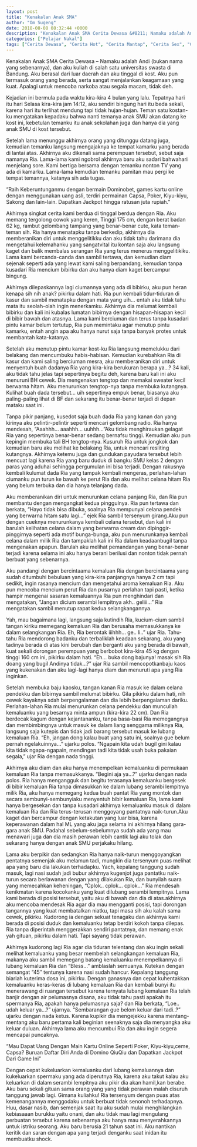 ```yaml
---
layout: post
title: "Kenakalan Anak SMA"
author: "Om Sugeng"
date: 2018-08-08 08:32:44 +0000
description: "Kenakalan Anak SMA Cerita Dewasa &#8211; Namaku adalah Andi (bukan nama yang sebenarnya), dan aku kuliah di salah satu universitas swasta di Bandung. Aku berasal dari luar daerah dan aku tinggal di ko..."
categories: ["Pelajar Nakal"]
tags: ["Cerita Dewasa", "Cerita Hot", "Cerita Mantap", "Cerita Sex", "Cinta Hanya Nafsu", "Cinta Terlarang"]
---
```


Kenakalan Anak SMA
Cerita Dewasa &#8211; Namaku adalah Andi (bukan nama yang sebenarnya), dan aku kuliah di salah satu universitas swasta di Bandung. Aku berasal dari luar daerah dan aku tinggal di kost. Aku pun termasuk orang yang berada, serta sangat menjalankan keagamaan yang kuat. Apalagi untuk mencoba narkoba atau segala macam, tidak deh.

Kejadian ini bermula pada waktu kira-kira 4 bulan yang lalu. Tepatnya hari itu hari Selasa kira-kira jam 14:12, aku sendiri bingung hari itu beda sekali, karena hari itu terlihat mendung tapi tidak hujan-hujan. Teman satu kostan-ku mengatakan kepadaku bahwa nanti temanya anak SMU akan datang ke kost ini, kebetulan temanku itu anak sekolahan juga dan hanya dia yang anak SMU di kost tersebut.

Setelah lama menunggu akhirnya orang yang ditunggu datang juga, kemudian temanku langsung mengajaknya ke tempat kamarku yang berada di lantai atas. Akhirnya aku dikenali sama perempuan tersebut, sebut saja namanya Ria. Lama-lama kami ngobrol akhirnya baru aku sadari bahwahari menjelang sore. Kami bertiga bersama dengan temanku nonton TV yang ada di kamarku. Lama-lama kemudian temanku pamitan mau pergi ke tempat temannya, katanya sih ada tugas.

“Raih Keberuntunganmu dengan bermain Dominobet, games kartu online dengan menggunakan uang asli, terdiri permainan Capsa, Poker, Kiyu-kiyu, Sakong dan lain-lain. Dapatkan Jackpot hingga ratusan juta rupiah.”

Akhirnya singkat cerita kami berdua di tinggal berdua dengan Ria. Aku memang tergolong cowok yang keren, Tinggi 175 cm, dengan berat badan 62 kg, rambut gelombang tampang yang benar-benar cute, kata teman-teman sih. Ria hanya menatapku tanpa berkedip, akhirnya dia memberanikan diri untuk menggelitikku dan aku tidak tahu darimana dia mengetahui kelemahanku yang sangatvital itu kontan saja aku langsung kaget dan balik membalas serangan Ria yang terus menerus menggelitikiku. Lama kami bercanda-canda dan sambil tertawa, dan kemudian diam sejenak seperti ada yang lewat kami saling berpandang, kemudian tanpa kusadari Ria mencium bibirku dan aku hanya diam kaget bercampur bingung.

Akhirnya dilepaskannya lagi ciumannya yang ada di bibirku, aku pun heran kenapa sih nih anak? pikirku dalam hati. Ria pun kembali tidur-tiduran di kasur dan sambil menatapku dengan mata yang uih… entah aku tidak tahu mata itu seolah-olah ingin menerkamku. Akhirnya dia melumat kembali bibirku dan kali ini kubalas lumatan bibirnya dengan hisapan-hisapan kecil di bibir bawah dan atasnya. Lama kami berciuman dan terus tanpa kusadari pintu kamar belum tertutup, Ria pun memintaku agar menutup pintu kamarku, entah angin apa aku hanya nurut saja tanpa banyak protes untuk membantah kata-katanya.

Setelah aku menutup pintu kamar kost-ku Ria langsung memelukku dari belakang dan mencumbuku habis-habisan. Kemudian kurebahkan Ria di kasur dan kami saling berciuman mesra, aku memberanikan diri untuk menyentuh buah dadanya Ria yang kira-kira berukuran berapa ya…? 34 kali, aku tidak tahu jelas tapi sepertinya begitu deh, karena baru kali ini aku menuruni BH cewek. Dia mengenakan tengtop dan memakai sweater kecil berwarna hitam. Aku menurunkan tengtop-nya tanpa membuka kutangnya. Kulihat buah dada tersebut… uih sepertinya empuk benar, biasanya aku paling-paling lihat di BF dan sekarang itu benar-benar terjadi di depan mataku saat ini.

Tanpa pikir panjang, kusedot saja buah dada Ria yang kanan dan yang kirinya aku pelintir-pelintir seperti mencari gelombang radio. Ria hanya mendesah, “Aaahhh… aaahhh… uuhhh…”Aku tidak menghiraukan gelagat Ria yang sepertinya benar-benar sedang bernafsu tinggi. Kemudian aku pun kepingin membuka tali BH tengtop-nya. Kusuruh Ria untuk jongkok dan kemudian baru aku melihat ke belakang Ria, untuk mencari resliting kutangnya. Akhirnya ketemu juga dan gundukan payudara tersebut lebih mencuat lagi karena Ria yang baru duduk di bangku SMU kelas 2 dengan paras yang aduhai sehingga pergumulan ini bisa terjadi. Dengan rakusnya kembali kulumat dada Ria yang tampak kembali mengeras, perlahan-lahan ciumanku pun turun ke bawah ke perut Ria dan aku melihat celana hitam Ria yang belum terbuka dan dia hanya telanjang dada.

Aku memberanikan diri untuk menurunkan celana panjang Ria, dan Ria pun membantu dengan mengangkat kedua pinggulnya. Ria pun tertawa dan berkata, “Hayo tidak bisa dibuka, soalnya Ria mempunyai celana pendek yang berwarna hitam satu lagi…” ejek Ria sambil tersenyum girang.Aku pun dengan cueknya menurunkanya kembali celana tersebut, dan kali ini barulah kelihatan celana dalam yang berwarna cream dan dipinggir-pinggirnya seperti ada motif bunga-bunga, aku pun menurunkanya kembali celana dalam milik Ria dan tampaklah kali ini Ria dalam keadaanbugil tanpa mengenakan apapun. Barulah aku melihat pemandangan yang benar-benar terjadi karena selama ini aku hanya berani berilusi dan nonton tidak pernah berbuat yang sebenarnya.

Aku pandangi dengan bercintaama kemaluan Ria dengan bercintaama yang sudah ditumbuhi bebuluan yang kira-kira panjangnya hanya 2 cm tapi sedikit, ingin rasanya mencium dan mengetahui aroma kemaluan Ria. Aku pun mencoba mencium perut Ria dan pusarnya perlahan tapi pasti, ketika hampir mengenai sasaran kemaluannya Ria pun menghindari dan mengatakan, “Jangan dicium serambi lempitnya akh.. geliii…” Ria mengatakan sambil menutup rapat kedua selangkangannya.

Yah, mau bagaimana lagi, langsung saja kutindih Ria, kucium-cium sambil tangan kiriku memegang kemaluan Ria dan berusaha memasukkanya ke dalam selangkangan Ria. Eh, Ria berontak iiihhh… ge.. li..” ujar Ria. Tahu-tahu Ria mendorong badanku dan terbaliklah keadaan sekarang, aku yang tadinya berada di atas kini berubah dan berganti aku yang berada di bawah, kuat sekali dorongan perempuan yang berbobot kira-kira 45 kg dengan tinggi 160 cm ini, pikirku dalam hati. “Eh… buka dong bajunya! masak sih Ria doang yang bugil Andinya tidak…?” ujar Ria sambil mencopotkanbaju kaos yang kukenakan dan aku lagi-lagi hanya diam dan menuruti apa yang Ria inginkan.

Setelah membuka baju kaosku, tangan kanan Ria masuk ke dalam celana pendekku dan bibirnya sambil melumat bibirku. Gila pikirku dalam hati, nih cewek kayaknya sdah berpengalaman dan dia lebih berpengalaman dariku. Perlahan-lahan Ria mulai menurunkan celana pendekku dan muncullah kemaluanku yang besarnya minta ampun (kira-kira 22 cm). Dan Ria berdecak kagum dengan kejantananku, tanpa basa-basi Ria memegangnya dan membimbingnya untuk masuk ke dalam liang senggama miliknya Ria, langsung saja kutepis dan tidak jadi barang tersebut masuk ke lubang kemaluan Ria. “Eh, jangan dong kalau buat yang satu ini, soalnya gue belum pernah ngelakuinnya…” ujarku polos. “Ngapain kita udah bugil gini kalau kita tidak ngapa-ngapain, mendingan tadi kita tidak usah buka pakaian segala,” ujar Ria dengan nada tinggi.

Akhirnya aku diam dan aku hanya menempelkan kemaluanku di permukaan kemaluan Ria tanpa memasukkanya. “Begini aja ya…?” ujarku dengan nada polos. Ria hanya mengangguk dan begitu terasanya kemaluanku bergesek di bibir kemaluan Ria tanpa dimasukkan ke dalam lubang serambi lempitnya milik Ria, aku hanya memegang kedua buah pantat Ria yang montok dan secara sembunyi-sembunyiaku menyentuh bibir kemaluan Ria, lama kami hanya bergesekan dan tanpa kusadari akhirnya kemaluanku masuk di dalam kemaluan Ria dan Ria terus-terusan menggoyang pantatnya naik-turun.Aku kaget dan bercampur dengan ketakutan yang luar bisa, karena keperawanan dalam hal ML yang aku jaga selama ini akhirnya hilang gara-gara anak SMU. Padahal sebelum-sebelumnya sudah ada yang mau menawari juga dan dia masih perawan lebih cantik lagi aku tolak dan sekarang hanya dengan anak SMU perjakaku hilang.

Lama aku berpikir dan sedangkan Ria hanya naik-turun menggoyangkan pentatnya semenjak aku melamun tadi, mungkin dia tersenyum puas melihat apa yang baru dia lakukan terhadapku. Yach, kepalang tanggung sudah masuk, lagi nasi sudah jadi bubur akhirnya kugenjot juga pantatku naik-turun secara berlawanan dengan yang dilakukan Ria, dan bunyilah suara yang memecahkan keheningan, “Cplok.. cplok… cplok…” Ria mendesah kenikmatan karena kocokanku yang kuat dilubang serambi lempitnya. Lama kami berada di posisi tersebut, yaitu aku di bawah dan dia di atas.akhirnya aku mencoba mendesak Ria agar dia mau mengganti posisi, tapi dorongan tangannya yang kuat membatalkan niatku, tapi masa sih aku kalah sama cewek, pikirku. Kudorong ia dengan sekuat tenagaku dan akhirnya kami berada di posisi duduk dan kemaluanku tetap berdiri kokoh tanpa dilepas. Ria tanpa diperintah menggerakkan sendiri pantatnya, dan memang enak yah gituan, pikirku dalam hati. Tapi sayang tidak perawan.

Akhirnya kudorong lagi Ria agar dia tiduran telentang dan aku ingin sekali melihat kemaluanku yang besar membelah selangkangan kemaluan Ria, makanya aku sambil memegang batang kemaluanku menempelkannya di lubang kemaluan Ria dan “Bless…” amblaslah semuanya. Kutekan dengan semangat “45″ tentunya karena nasi sudah hancur. Kepalang tanggung biarlah kuterima dosa ini, pikirku. Dengan ganasnya dan cepat kuhentakkan kemaluanku keras-keras di lubang kemaluan Ria dan kembali bunyi itu menerawang di ruangan tersebut karena ternyata lubang kemaluan Ria telah banjir dengan air pelumasnya disana, aku tidak tahu pasti apakah itu spermanya Ria, apakah hanya pelumasnya saja? dan Ria berkata,
“Loe.. udah keluar ya…?” ujarnya.
“Sembarangan gue belom keluar dari tadi..?” ujarku dengan nada ketus.
Karena kupikir dia mengejekku karena mentang-mentang aku baru pertama kali beginian seenaknya saja dia menyangka aku keluar duluan. Akhirnya lama aku mencumbui Ria dan aku ingin segera mencapai puncaknya.

&#8220;Mau Dapat Uang Dengan Main Kartu Online Seperti Poker, Kiyu-kiyu,ceme, Capsa? Buruan Daftar Diri Anda di Domino QiuQiu dan Dapatkan Jackpot Dari Game Ini&#8221;

Dengan cepat kukeluarkan kemaluanku dari lubang kemaluannya dan kukeluarkan spermaku yang ada diperutnya Ria, karena aku takut kalau aku keluarkan di dalam serambi lempitnya aku pikir dia akan hamil,kan berabe. Aku baru sekali gituan sama orang yang yang tidak perawan malah disuruh tanggung jawab lagi. Gimana kuliahku! Ria tersenyum dengan puas atas kemenangannya menggodaku untuk berbuat tidak senonoh terhadapnya. Huu, dasar nasib, dan semenjak saat itu aku sudah mulai menghilangkan kebiasaaan burukku yaitu onani, dan aku tidak mau lagi mengulang perbuatan tersebut karena sebenarnya aku hanya mau menyerahkannya untuk istriku seorang. Aku baru berusia 21 tahun saat ini. Aku nantikan keritik dan saran dengan apa yang terjadi denganku saat inidan itu membuatku shock.